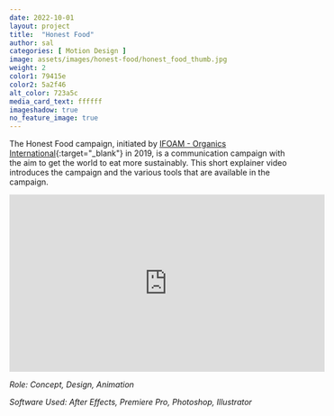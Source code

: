 ```yaml
---
date: 2022-10-01
layout: project
title:  "Honest Food"
author: sal
categories: [ Motion Design ]
image: assets/images/honest-food/honest_food_thumb.jpg
weight: 2
color1: 79415e
color2: 5a2f46
alt_color: 723a5c
media_card_text: ffffff
imageshadow: true
no_feature_image: true
---
```


The Honest Food campaign, initiated by [IFOAM - Organics International](https://ifoam.bio){:target="_blank"} in 2019, is a communication campaign with the aim to get the world to eat more sustainably. This short explainer video introduces the campaign and the various tools that are available in the campaign.   

<div class="embed-responsive embed-responsive-16by9 my-5 extended image-shadow rounded">
  <iframe class="embed-responsive-item" width="560" height="315" src="https://www.youtube-nocookie.com/embed/K8FDVEoBFSQ" frameborder="0" allow="accelerometer; autoplay; clipboard-write; encrypted-media; gyroscope; picture-in-picture" allowfullscreen></iframe>
</div>

_Role: Concept, Design, Animation_

_Software Used: After Effects, Premiere Pro, Photoshop, Illustrator_
